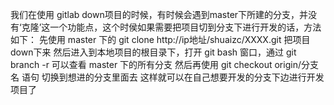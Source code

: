 我们在使用 gitlab down项目的时候，有时候会遇到master下所建的分支，并没有‘克隆’这一个功能点，这个时侯如果需要把项目切到分支下进行开发的话，方法如下：
先使用 master 下的 git clone http://ip地址/shuaizc/XXXX.git  把项目down下来
然后进入到本地项目的根目录下，打开 git bash 窗口，通过 git branch -r 可以查看 master 下的所有分支
然后再使用 git checkout origin/分支名  语句 切换到想进的分支里面去
这样就可以在自己想要开发的分支下边进行开发项目了
